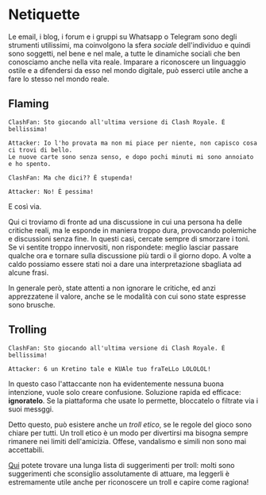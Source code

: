 # Netiquette

Le email, i blog, i forum e i gruppi su Whatsapp o Telegram sono degli strumenti utilissimi, ma coinvolgono la sfera _sociale_ dell'individuo e quindi sono soggetti, nel bene e nel male, a tutte le dinamiche sociali che ben conosciamo anche nella vita reale. Imparare a riconoscere un linguaggio ostile e a difendersi da esso nel mondo digitale, può esserci utile anche a fare lo stesso nel mondo reale.

## Flaming
```
ClashFan: Sto giocando all'ultima versione di Clash Royale. È bellissima!

Attacker: Io l'ho provata ma non mi piace per niente, non capisco cosa ci trovi di bello.
Le nuove carte sono senza senso, e dopo pochi minuti mi sono annoiato e ho spento.

ClashFan: Ma che dici?? È stupenda!

Attacker: No! È pessima!
```
E così via.

Qui ci troviamo di fronte ad una discussione in cui una persona ha delle critiche reali, ma le esponde in maniera troppo dura, provocando polemiche e discussioni senza fine. In questi casi, cercate sempre di smorzare i toni. Se vi sentite troppo innervositi, non rispondete: meglio lasciar passare qualche ora e tornare sulla discussione più tardi o il giorno dopo. A volte a caldo possiamo essere stati noi a dare una interpretazione sbagliata ad alcune frasi.

In generale però, state attenti a non ignorare le critiche, ed anzi apprezzatene il valore, anche se le modalità con cui sono state espresse sono brusche.

## Trolling
```
ClashFan: Sto giocando all'ultima versione di Clash Royale. È bellissima!

Attacker: 6 un Kretino tale e KUAle tuo fraTeLLo LOLOLOL!
```
In questo caso l'attaccante non ha evidentemente nessuna buona intenzione, vuole solo creare confusione. Soluzione rapida ed efficace: **ignoratelo**. Se la piattaforma che usate lo permette, bloccatelo o filtrate via i suoi messggi.

Detto questo, può esistere anche un _troll etico_, se le regole del gioco sono chiare per tutti. Un troll etico è un modo per divertirsi ma bisogna sempre rimanere nei limiti dell'amicizia. Offese, vandalismo e simili non sono mai accettabili.

[Qui](https://www.wikihow.it/Trollare) potete trovare una lunga lista di suggerimenti per troll: molti sono suggerimenti che sconsiglio assolutamente di attuare, ma leggerli è estremamente utile anche per riconoscere un troll e capire come ragiona!
